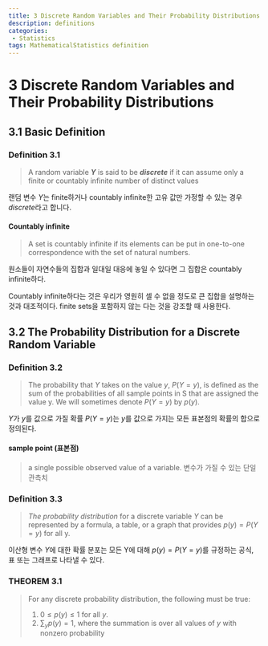 ```yaml
---
title: 3 Discrete Random Variables and Their Probability Distributions
description: definitions
categories:
 - Statistics
tags: MathematicalStatistics definition
---
```


# 3 Discrete Random Variables and Their Probability Distributions
## 3.1 Basic Definition
### Definition 3.1
> A random variable **_Y_** is said to be _**discrete**_ if it can assume only a finite or countably infinite number of distinct values 

랜덤 변수 $Y$는 finite하거나 countably infinite한 고유 값만 가정할 수 있는 경우 $discrete$라고 합니다.

#### Countably infinite
 > A set is countably infinite if its elements can be put in one-to-one correspondence with the set of natural numbers. 

 원소들이 자연수들의 집합과 일대일 대응에 놓일 수 있다면 그 집합은 countably infinite하다.

 Countably infinite하다는 것은 우리가 영원히 셀 수 없을 정도로 큰 집합을 설명하는 것과 대조적이다. finite sets을 포함하지 않는 다는 것을 강조할 때 사용한다.


## 3.2 The Probability Distribution for a Discrete Random Variable

### Definition 3.2
> The probability that $Y$ takes on the value $y$, $P(Y = y)$, is defined as the sum of the probabilities of all sample points in S that are assigned the value y. We will sometimes denote $P(Y = y)$ by $p(y)$.

$Y$가 $y$를 값으로 가질 확률 $P(Y = y)$는 $y$를 값으로 가지는 모든 표본점의 확률의 합으로 정의된다. 

#### sample point (표본점)
>a single possible observed value of a variable.
변수가 가질 수 있는 단일 관측치

### Definition 3.3
> _The probability distribution_ for a discrete variable $Y$ can be represented by a formula, a table, or a graph that provides $p(y) = P(Y = y)$ for all y.

이산형 변수 $Y$에 대한 확률 분포는 모든 Y에 대해 $p(y) = P(Y = y)$를 규정하는 공식, 표 또는 그래프로 나타낼 수 있다.

### THEOREM 3.1
> For any discrete probability distribution, the following must be true:
> 1. $0≤ p(y)≤1$ for all $y$.
> 2. $\sum_y p(y) = 1$, where the summation is over all values of $y$ with nonzero probability



